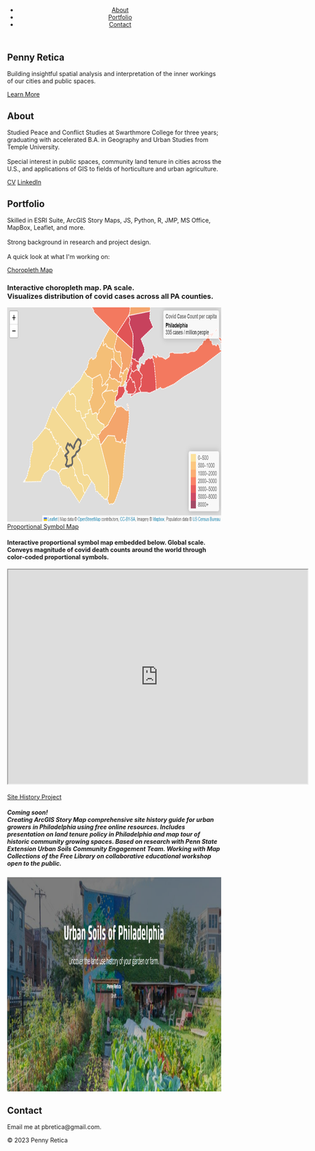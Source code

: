 
<html>
  <head>
    <title>Penny Retica</title>
    <link rel="stylesheet" href="style.css">
  </head>
  <body>
    <header>
      <nav>
        <ul>
          <li><a href="#about">About</a></li>
          <li><a href="#portfolio">Portfolio</a></li>
          <li><a href="#contact">Contact</a></li>
        </ul>
      </nav>
    </header>
    <main>
      <section class="hero">
        <h1>Penny Retica</h1>
        <p>Building insightful spatial analysis and interpretation of the inner workings of our cities and public spaces.</p>
        <a href="#about" class="button">Learn More</a>
      </section>
      <section class="about">
        <h2>About</h2>
        <p>Studied Peace and Conflict Studies at Swarthmore College for three years; graduating with accelerated B.A. in Geography and Urban Studies from Temple University. <br> <br> Special interest in public spaces, community land tenure in cities across the U.S., and applications of GIS to fields of horticulture and urban agriculture.</p>
        <a href="https://pbretica.github.io/Retica_2023CV.pdf" class="button2">CV</a>
        <a href="https://www.linkedin.com/in/penny-retica/" class="button2">LinkedIn</a>
      </section>
      <section class="portfolio">
        <h2>Portfolio</h2>
        <p> Skilled in ESRI Suite, ArcGIS Story Maps, JS, Python, R, JMP, MS Office, MapBox, Leaflet, and more. <br> <br> Strong background in research and project design. <br> <br>
        A quick look at what I'm working on: </p>
        <a href="https://pbretica.github.io/choropleth/" class="button2">Choropleth Map</a> <br> 
        <h3>Interactive choropleth map. PA scale. <br> Visualizes distribution of covid cases across all PA counties. </h3>
        <img src="covidcases.png" alt="Choropleth map of PA covid cases by county" width="500" height="500">
        <a href="https://pbretica.github.io/worldcoviddeaths/" class="button2">Proportional Symbol Map</a> <br>
        <h4> Interactive proportional symbol map embedded below. Global scale. <br> Conveys magnitude of covid death counts around the world through color-coded proportional symbols. </h4>
        <iframe src="https://pbretica.github.io/worldcoviddeaths/" height="500" width="700"></iframe> <br> <br>
        <a href="" class="button2">Site History Project</a> <br>
        <h5> Coming soon! <br> 
        Creating ArcGIS Story Map comprehensive site history guide for urban growers in Philadelphia using free online resources. Includes presentation on land tenure policy in Philadelphia and map tour of historic community growing spaces. Based on research with Penn State Extension Urban Soils Community Engagement Team. Working with Map Collections of the Free Library on collaborative educational workshop open to the public. </h5>
        <img src="urbansoils.png" alt="Title page of urban soils project" width="500" height="500">
      </section>
      <section class="contact">
        <h2>Contact</h2>
        <p>Email me at pbretica@gmail.com. </p>
      </section>
    </main>
    <footer>
      <p>&copy; 2023 Penny Retica</p>
    </footer>
  </body>
</html>
